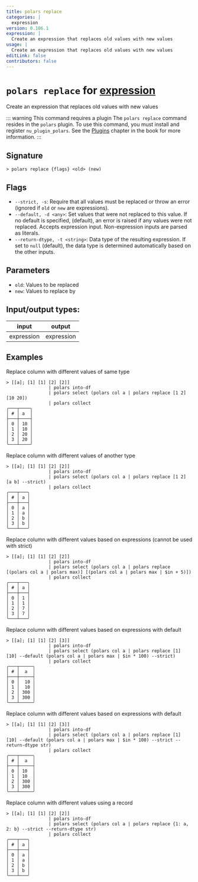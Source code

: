 ```yaml
---
title: polars replace
categories: |
  expression
version: 0.106.1
expression: |
  Create an expression that replaces old values with new values
usage: |
  Create an expression that replaces old values with new values
editLink: false
contributors: false
---
```

<!-- This file is automatically generated. Please edit the command in https://github.com/nushell/nushell instead. -->

# `polars replace` for [expression](/commands/categories/expression.md)

<div class='command-title'>Create an expression that replaces old values with new values</div>

::: warning This command requires a plugin
The `polars replace` command resides in the `polars` plugin.
To use this command, you must install and register `nu_plugin_polars`.
See the [Plugins](/book/plugins.html) chapter in the book for more information.
:::


## Signature

```> polars replace {flags} <old> (new)```

## Flags

 -  `--strict, -s`: Require that all values must be replaced or throw an error (ignored if `old` or `new` are expressions).
 -  `--default, -d <any>`: Set values that were not replaced to this value. If no default is specified, (default), an error is raised if any values were not replaced. Accepts expression input. Non-expression inputs are parsed as literals.
 -  `--return-dtype, -t <string>`: Data type of the resulting expression. If set to `null` (default), the data type is determined automatically based on the other inputs.

## Parameters

 -  `old`: Values to be replaced
 -  `new`: Values to replace by


## Input/output types:

| input      | output     |
| ---------- | ---------- |
| expression | expression |
## Examples

Replace column with different values of same type
```nu
> [[a]; [1] [1] [2] [2]]
                | polars into-df
                | polars select (polars col a | polars replace [1 2] [10 20])
                | polars collect
╭───┬────╮
│ # │ a  │
├───┼────┤
│ 0 │ 10 │
│ 1 │ 10 │
│ 2 │ 20 │
│ 3 │ 20 │
╰───┴────╯

```

Replace column with different values of another type
```nu
> [[a]; [1] [1] [2] [2]]
                | polars into-df
                | polars select (polars col a | polars replace [1 2] [a b] --strict)
                | polars collect
╭───┬───╮
│ # │ a │
├───┼───┤
│ 0 │ a │
│ 1 │ a │
│ 2 │ b │
│ 3 │ b │
╰───┴───╯

```

Replace column with different values based on expressions (cannot be used with strict)
```nu
> [[a]; [1] [1] [2] [2]]
                | polars into-df
                | polars select (polars col a | polars replace [(polars col a | polars max)] [(polars col a | polars max | $in + 5)])
                | polars collect
╭───┬───╮
│ # │ a │
├───┼───┤
│ 0 │ 1 │
│ 1 │ 1 │
│ 2 │ 7 │
│ 3 │ 7 │
╰───┴───╯

```

Replace column with different values based on expressions with default
```nu
> [[a]; [1] [1] [2] [3]]
                | polars into-df
                | polars select (polars col a | polars replace [1] [10] --default (polars col a | polars max | $in * 100) --strict)
                | polars collect
╭───┬─────╮
│ # │  a  │
├───┼─────┤
│ 0 │  10 │
│ 1 │  10 │
│ 2 │ 300 │
│ 3 │ 300 │
╰───┴─────╯

```

Replace column with different values based on expressions with default
```nu
> [[a]; [1] [1] [2] [3]]
                | polars into-df
                | polars select (polars col a | polars replace [1] [10] --default (polars col a | polars max | $in * 100) --strict --return-dtype str)
                | polars collect
╭───┬─────╮
│ # │  a  │
├───┼─────┤
│ 0 │ 10  │
│ 1 │ 10  │
│ 2 │ 300 │
│ 3 │ 300 │
╰───┴─────╯

```

Replace column with different values using a record
```nu
> [[a]; [1] [1] [2] [2]]
                | polars into-df
                | polars select (polars col a | polars replace {1: a, 2: b} --strict --return-dtype str)
                | polars collect
╭───┬───╮
│ # │ a │
├───┼───┤
│ 0 │ a │
│ 1 │ a │
│ 2 │ b │
│ 3 │ b │
╰───┴───╯

```
